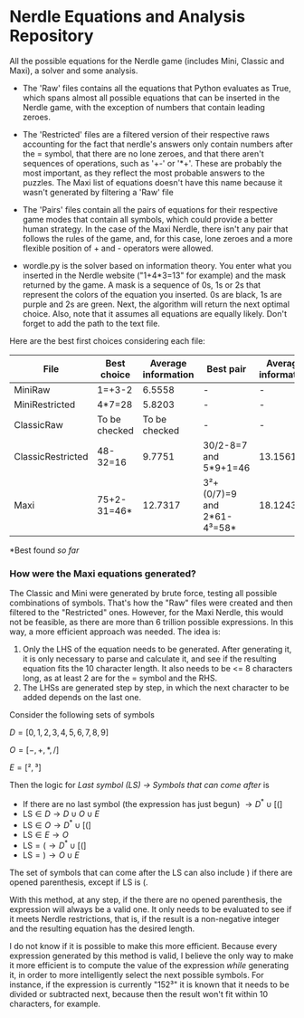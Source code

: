# Nerdle Equations and Analysis Repository
All the possible equations for the Nerdle game (includes Mini, Classic and Maxi), a solver and some analysis.

- The 'Raw' files contains all the equations that Python evaluates as True, which spans almost all possible equations that can be inserted in the Nerdle game, with the exception of numbers that contain leading zeroes.
- The 'Restricted' files are a filtered version of their respective raws accounting for the fact that nerdle's answers only contain numbers after the = symbol, that there are no lone zeroes, and that there aren't sequences of operations, such as '+-' or '*+'. These are probably the most important, as they reflect the most probable answers to the puzzles. The Maxi list of equations doesn't have this name because it wasn't generated by filtering a 'Raw' file
- The 'Pairs' files contain all the pairs of equations for their respective game modes that contain all symbols, which could provide a better human strategy. In the case of the Maxi Nerdle, there isn't any pair that follows the rules of the game, and, for this case, lone zeroes and a more flexible position of + and - operators were allowed. 

- wordle.py is the solver based on information theory. You enter what you inserted in the Nerdle website ("1+4*3=13" for example) and the mask returned by the game. A mask is a sequence of 0s, 1s or 2s that represent the colors of the equation you inserted. 0s are black, 1s are purple and 2s are green. Next, the algorithm will return the next optimal choice. Also, note that it assumes all equations are equally likely. Don't forget to add the path to the text file. 

Here are the best first choices considering each file:

| File              | Best choice   | Average information | Best pair   | Average information |
| ----------------- | ------------- | ------------------- | ------------- | ------------------- |
| MiniRaw           |     1=+3-2    |       6.5558        |     -    |       -        |
| MiniRestricted    |    4*7=28     |       5.8203        |     -    |       -        |
| ClassicRaw        | To be checked |    To be checked    |     -    |       -        |
| ClassicRestricted |    48-32=16   |        9.7751       |     30/2-8=7 and 5*9+1=46    |       13.1561        |
| Maxi              |   75+2-31=46\* |      12.7317        |     3²+(0/7)=9 and 2*61-4³=58\*    |       18.1243        |

*Best found _so far_

### How were the Maxi equations generated?
The Classic and Mini were generated by brute force, testing all possible combinations of symbols. That's how the "Raw" files were created and then filtered to the "Restricted" ones. However, for the Maxi Nerdle, this would not be feasible, as there are more than 6 trillion possible expressions. In this way, a more efficient approach was needed. The idea is:
1. Only the LHS of the equation needs to be generated. After generating it, it is only necessary to parse and calculate it, and see if the resulting equation fits the 10 character length. It also needs to be <= 8 characters long, as at least 2 are for the = symbol and the RHS.
2. The LHSs are generated step by step, in which the next character to be added depends on the last one.

Consider the following sets of symbols

$D=[0,1,2,3,4,5,6,7,8,9]$

$O=[-,+,*,/]$

$E=[²,³]$

Then the logic for *Last symbol (LS) -> Symbols that can come after* is

- If there are no last symbol (the expression has just begun) $\rightarrow D^* \cup [(]$ 
- $\text{LS} \in D \rightarrow D \cup O \cup E$
- $\text{LS} \in O \rightarrow D^* \cup [(]$
- $\text{LS} \in E \rightarrow O$
- $\text{LS} = ( \rightarrow D^* \cup [(]$
- $\text{LS} = ) \rightarrow O \cup E$

The set of symbols that can come after the LS can also include ) if there are opened parenthesis, except if LS is (. 

With this method, at any step, if the there are no opened parenthesis, the expression will always be a valid one. It only needs to be evaluated to see if it meets Nerdle restrictions, that is, if the result is a non-negative integer and the resulting equation has the desired length.

I do not know if it is possible to make this more efficient. Because every expression generated by this method is valid, I believe the only way to make it more efficient is to compute the value of the expression *while* generating it, in order to more intelligently select the next possible symbols. For instance, if the expression is currently "152³" it is known that it needs to be divided or subtracted next, because then the result won't fit within 10 characters, for example.
